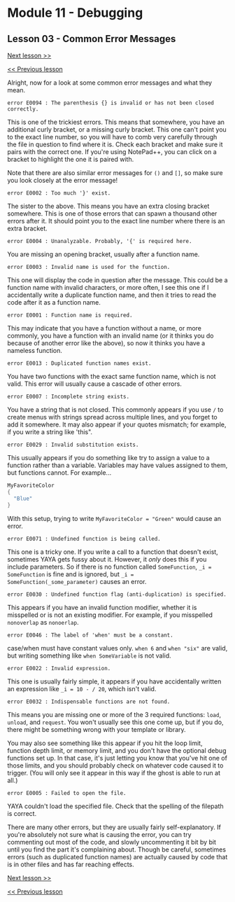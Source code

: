 # Module 11 - Debugging

## Lesson 03 - Common Error Messages

[Next lesson >>](../module_11_debugging/04_emergency_mode.md)

[<< Previous lesson](../module_11_debugging/02_dissecting_error_messages.md)

Alright, now for a look at some common error messages and what they mean.

```
error E0094 : The parenthesis {} is invalid or has not been closed correctly.
```

This is one of the trickiest errors. This means that somewhere, you have an additional curly bracket, or a missing curly bracket. This one can't point you to the exact line number, so you will have to comb very carefully through the file in question to find where it is. Check each bracket and make sure it pairs with the correct one. If you're using NotePad++, you can click on a bracket to highlight the one it is paired with.

Note that there are also similar error messages for `()` and `[]`, so make sure you look closely at the error message!

```
error E0002 : Too much '}' exist.
```

The sister to the above. This means you have an extra closing bracket somewhere. This is one of those errors that can spawn a thousand other errors after it. It should point you to the exact line number where there is an extra bracket.

```
error E0004 : Unanalyzable. Probably, '{' is required here.
```

You are missing an opening bracket, usually after a function name.

```
error E0003 : Invalid name is used for the function.
```

This one will display the code in question after the message. This could be a function name with invalid characters, or more often, I see this one if I accidentally write a duplicate function name, and then it tries to read the code after it as a function name.

```
error E0001 : Function name is required.
```

This may indicate that you have a function without a name, or more commonly, you have a function with an invalid name (or it thinks you do because of another error like the above), so now it thinks you have a nameless function.

```
error E0013 : Duplicated function names exist.
```

You have two functions with the exact same function name, which is not valid. This error will usually cause a cascade of other errors.

```
error E0007 : Incomplete string exists.
```

You have a string that is not closed. This commonly appears if you use `/` to create menus with strings spread across multiple lines, and you forget to add it somewhere. It may also appear if your quotes mismatch; for example, if you write a string like 'this".

```
error E0029 : Invalid substitution exists.
```

This usually appears if you do something like try to assign a value to a function rather than a variable. Variables may have values assigned to them, but functions cannot. For example...

```c
MyFavoriteColor
{
  "Blue"
}
```

With this setup, trying to write `MyFavoriteColor = "Green"` would cause an error.

```
error E0071 : Undefined function is being called.
```

This one is a tricky one. If you write a call to a function that doesn't exist, sometimes YAYA gets fussy about it. However, it *only* does this if you include parameters. So if there is no function called `SomeFunction`, `_i = SomeFunction` is fine and is ignored, but `_i = SomeFunction(_some_parameter)` causes an error.

```
error E0030 : Undefined function flag (anti-duplication) is specified.
```

This appears if you have an invalid function modifier, whether it is misspelled or is not an existing modifier. For example, if you misspelled `nonoverlap` as `nonoerlap`.

```
error E0046 : The label of 'when' must be a constant.
```

case/when must have constant values only. `when 6` and `when "six"` are valid, but writing something like `when SomeVariable` is not valid.

```
error E0022 : Invalid expression.
```

This one is usually fairly simple, it appears if you have accidentally written an expression like `_i = 10 - / 20`, which isn't valid.

```
error E0032 : Indispensable functions are not found.
```

This means you are missing one or more of the 3 required functions: `load`, `unload`, and `request`. You won't usually see this one come up, but if you do, there might be something wrong with your template or library.

You may also see something like this appear if you hit the loop limit, function depth limit, or memory limit, and you don't have the optional debug functions set up. In that case, it's just letting you know that you've hit one of those limits, and you should probably check on whatever code caused it to trigger. (You will only see it appear in this way if the ghost is able to run at all.)

```
error E0005 : Failed to open the file.
```

YAYA couldn't load the specified file. Check that the spelling of the filepath is correct.


There are many other errors, but they are usually fairly self-explanatory. If you're absolutely not sure what is causing the error, you can try commenting out most of the code, and slowly uncommenting it bit by bit until you find the part it's complaining about. Though be careful, sometimes errors (such as duplicated function names) are actually caused by code that is in other files and has far reaching effects.

[Next lesson >>](../module_11_debugging/04_emergency_mode.md)

[<< Previous lesson](../module_11_debugging/02_dissecting_error_messages.md)
